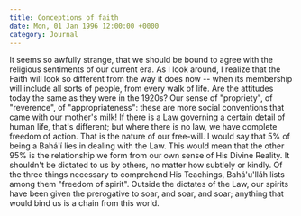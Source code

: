 ```yaml
---
title: Conceptions of faith
date: Mon, 01 Jan 1996 12:00:00 +0000
category: Journal
---
```


It seems so awfully strange, that we should be bound to agree with the
religious sentiments of our current era.  As I look around, I realize
that the Faith will look so different from the way it does now -- when
its membership will include all sorts of people, from every walk of
life.  Are the attitudes today the same as they were in the 1920s?  Our
sense of "propriety", of "reverence", of "appropriateness": these are
more social conventions that came with our mother's milk!  If there is a
Law governing a certain detail of human life, that's different; but
where there is no law, we have complete freedom of action.  That is the
nature of our free-will.  I would say that 5% of being a Bahá'í lies in
dealing with the Law.  This would mean that the other 95% is the
relationship we form from our own sense of His Divine Reality.  It
shouldn't be dictated to us by others, no matter how subtlely or kindly.
Of the three things necessary to comprehend His Teachings, Bahá'u'lláh
lists among them "freedom of spirit".  Outside the dictates of the Law,
our spirits have been given the prerogative to soar, and soar, and soar;
anything that would bind us is a chain from this world.



